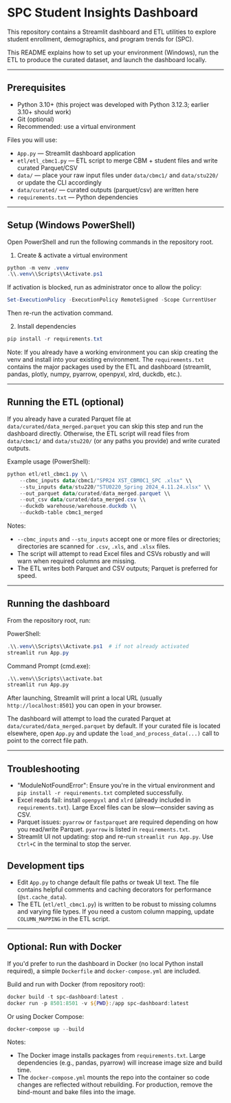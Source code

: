 

# SPC Student Insights Dashboard

This repository contains a Streamlit dashboard and ETL utilities to explore student enrollment, demographics, and program trends for (SPC).

This README explains how to set up your environment (Windows), run the ETL to produce the curated dataset, and launch the dashboard locally.

---

## Prerequisites

- Python 3.10+ (this project was developed with Python 3.12.3; earlier 3.10+ should work)
- Git (optional)
- Recommended: use a virtual environment

Files you will use:
- `App.py` — Streamlit dashboard application
- `etl/etl_cbmc1.py` — ETL script to merge CBM + student files and write curated Parquet/CSV
- `data/` — place your raw input files under `data/cbmc1/` and `data/stu220/` or update the CLI accordingly
- `data/curated/` — curated outputs (parquet/csv) are written here
- `requirements.txt` — Python dependencies

---

## Setup (Windows PowerShell)

Open PowerShell and run the following commands in the repository root.

1. Create & activate a virtual environment

```powershell
python -m venv .venv
.\\.venv\\Scripts\\Activate.ps1
```

If activation is blocked, run as administrator once to allow the policy:

```powershell
Set-ExecutionPolicy -ExecutionPolicy RemoteSigned -Scope CurrentUser
```

Then re-run the activation command.

2. Install dependencies

```powershell
pip install -r requirements.txt
```

Note: If you already have a working environment you can skip creating the venv and install into your existing environment. The `requirements.txt` contains the major packages used by the ETL and dashboard (streamlit, pandas, plotly, numpy, pyarrow, openpyxl, xlrd, duckdb, etc.).

---

## Running the ETL (optional)

If you already have a curated Parquet file at `data/curated/data_merged.parquet` you can skip this step and run the dashboard directly. Otherwise, the ETL script will read files from `data/cbmc1/` and `data/stu220/` (or any paths you provide) and write curated outputs.

Example usage (PowerShell):

```powershell
python etl/etl_cbmc1.py \\
	--cbmc_inputs data/cbmc1/"SPR24 XST_CBM0C1_SPC .xlsx" \\
	--stu_inputs data/stu220/"STU0220_Spring 2024_4.11.24.xlsx" \\
	--out_parquet data/curated/data_merged.parquet \\
	--out_csv data/curated/data_merged.csv \\
	--duckdb warehouse/warehouse.duckdb \\
	--duckdb-table cbmc1_merged
```

Notes:
- `--cbmc_inputs` and `--stu_inputs` accept one or more files or directories; directories are scanned for `.csv`, `.xls`, and `.xlsx` files.
- The script will attempt to read Excel files and CSVs robustly and will warn when required columns are missing.
- The ETL writes both Parquet and CSV outputs; Parquet is preferred for speed.

---

## Running the dashboard

From the repository root, run:

PowerShell:
```powershell
.\\.venv\\Scripts\\Activate.ps1  # if not already activated
streamlit run App.py
```

Command Prompt (cmd.exe):
```cmd
.\\.venv\\Scripts\\activate.bat
streamlit run App.py
```

After launching, Streamlit will print a local URL (usually `http://localhost:8501`) you can open in your browser.

The dashboard will attempt to load the curated Parquet at `data/curated/data_merged.parquet` by default. If your curated file is located elsewhere, open `App.py` and update the `load_and_process_data(...)` call to point to the correct file path.

---

## Troubleshooting

- "ModuleNotFoundError": Ensure you're in the virtual environment and `pip install -r requirements.txt` completed successfully.
- Excel reads fail: install `openpyxl` and `xlrd` (already included in `requirements.txt`). Large Excel files can be slow—consider saving as CSV.
- Parquet issues: `pyarrow` or `fastparquet` are required depending on how you read/write Parquet. `pyarrow` is listed in `requirements.txt`.
- Streamlit UI not updating: stop and re-run `streamlit run App.py`. Use `Ctrl+C` in the terminal to stop the server.



## Development tips

- Edit `App.py` to change default file paths or tweak UI text. The file contains helpful comments and caching decorators for performance (`@st.cache_data`).
- The ETL (`etl/etl_cbmc1.py`) is written to be robust to missing columns and varying file types. If you need a custom column mapping, update `COLUMN_MAPPING` in the ETL script.


---

## Optional: Run with Docker

If you'd prefer to run the dashboard in Docker (no local Python install required), a simple `Dockerfile` and `docker-compose.yml` are included.

Build and run with Docker (from repository root):

```powershell
docker build -t spc-dashboard:latest .
docker run -p 8501:8501 -v ${PWD}:/app spc-dashboard:latest
```

Or using Docker Compose:

```powershell
docker-compose up --build
```

Notes:
- The Docker image installs packages from `requirements.txt`. Large dependencies (e.g., pandas, pyarrow) will increase image size and build time.
- The `docker-compose.yml` mounts the repo into the container so code changes are reflected without rebuilding. For production, remove the bind-mount and bake files into the image.



